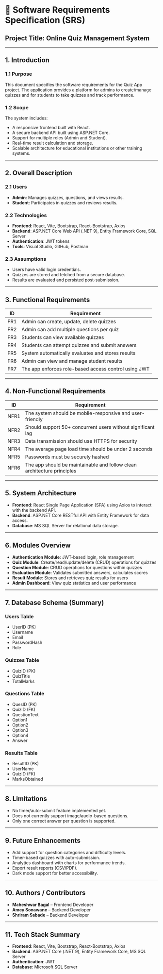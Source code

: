 # 📝 Software Requirements Specification (SRS)
## Project Title: **Online Quiz Management System**

---

## 1. Introduction

### 1.1 Purpose
This document specifies the software requirements for the Quiz App project. The application provides a platform for admins to create/manage quizzes and for students to take quizzes and track performance.

### 1.2 Scope
The system includes:
- A responsive frontend built with React.
- A secure backend API built using ASP.NET Core.
- Support for multiple roles (Admin and Student).
- Real-time result calculation and storage.
- Scalable architecture for educational institutions or other training systems.

---

## 2. Overall Description

### 2.1 Users
- **Admin**: Manages quizzes, questions, and views results.
- **Student**: Participates in quizzes and reviews results.

### 2.2 Technologies
- **Frontend**: React, Vite, Bootstrap, React-Bootstrap, Axios
- **Backend**: ASP.NET Core Web API (.NET 9), Entity Framework Core, SQL Server
- **Authentication**: JWT tokens
- **Tools**: Visual Studio, GitHub, Postman

### 2.3 Assumptions
- Users have valid login credentials.
- Quizzes are stored and fetched from a secure database.
- Results are evaluated and persisted post-submission.

---

## 3. Functional Requirements

| ID  | Requirement                                                                 |
|-----|-----------------------------------------------------------------------------|
| FR1 | Admin can create, update, delete quizzes                                    |
| FR2 | Admin can add multiple questions per quiz                                   |
| FR3 | Students can view available quizzes                                         |
| FR4 | Students can attempt quizzes and submit answers                             |
| FR5 | System automatically evaluates and stores results                           |
| FR6 | Admin can view and manage student results                                   |
| FR7 | The app enforces role-based access control using JWT                        |

---

## 4. Non-Functional Requirements

| ID   | Requirement                                                                  |
|------|------------------------------------------------------------------------------|
| NFR1 | The system should be mobile-responsive and user-friendly                    |
| NFR2 | Should support 50+ concurrent users without significant lag                 |
| NFR3 | Data transmission should use HTTPS for security                             |
| NFR4 | The average page load time should be under 2 seconds                        |
| NFR5 | Passwords must be securely hashed                                           |
| NFR6 | The app should be maintainable and follow clean architecture principles     |

---

## 5. System Architecture

- **Frontend**: React Single Page Application (SPA) using Axios to interact with the backend API.
- **Backend**: ASP.NET Core RESTful API with Entity Framework for data access.
- **Database**: MS SQL Server for relational data storage.

---

## 6. Modules Overview

- **Authentication Module**: JWT-based login, role management
- **Quiz Module**: Create/read/update/delete (CRUD) operations for quizzes
- **Question Module**: CRUD operations for questions within quizzes
- **Evaluation Module**: Validates submitted answers, calculates scores
- **Result Module**: Stores and retrieves quiz results for users
- **Admin Dashboard**: View quiz statistics and user performance

---

## 7. Database Schema (Summary)

### Users Table
- UserID (PK)
- Username
- Email
- PasswordHash
- Role

### Quizzes Table
- QuizID (PK)
- QuizTitle
- TotalMarks

### Questions Table
- QuesID (PK)
- QuizID (FK)
- QuestionText
- Option1
- Option2
- Option3
- Option4
- Answer

### Results Table
- ResultID (PK)
- UserName
- QuizID (FK)
- MarksObtained

---

## 8. Limitations

- No timer/auto-submit feature implemented yet.
- Does not currently support image/audio-based questions.
- Only one correct answer per question is supported.

---

## 9. Future Enhancements

- Add support for question categories and difficulty levels.
- Timer-based quizzes with auto-submission.
- Analytics dashboard with charts for performance trends.
- Export result reports (CSV/PDF).
- Dark mode support for better accessibility.

---

## 10. Authors / Contributors

- **Maheshwar Bagal** – Frontend Developer  
- **Amey Sonawane** – Backend Developer  
- **Shriram Sabade** – Backend Developer  

---

## 11. Tech Stack Summary

- **Frontend**: React, Vite, Bootstrap, React-Bootstrap, Axios  
- **Backend**: ASP.NET Core (.NET 9), Entity Framework Core, MS SQL Server  
- **Authentication**: JWT  
- **Database**: Microsoft SQL Server  
